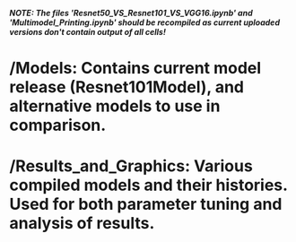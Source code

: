 ***NOTE: The files 'Resnet50_VS_Resnet101_VS_VGG16.ipynb' and 'Multimodel_Printing.ipynb' should be recompiled as current uploaded versions don't contain output of all cells!***

# /Models<b></font>: Contains current model release (Resnet101Model), and alternative models to use in comparison.

# /Results_and_Graphics</b><font>: Various compiled models and their histories. Used for both parameter tuning and analysis of results.

